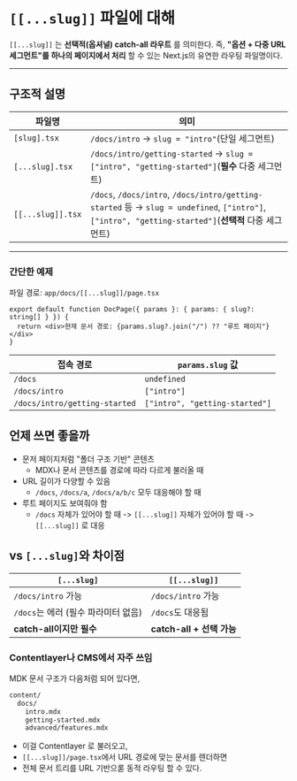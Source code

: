 `[[...slug]]` 파일에 대해
===
`[[...slug]]` 는 **선택적(옵셔널)  catch-all 라우트** 를 의미한다.
즉, **"옵션 + 다중 URL 세그먼트"를 하나의 페이지에서 처리** 할 수 있는 Next.js의 유연한 라우팅 파일명이다.


---

## 구조적 설명

| 파일명 | 의미 |
| --- | --- |
| `[slug].tsx` | `/docs/intro` → `slug = "intro"`(단일 세그먼트) |
| `[...slug].tsx` | `/docs/intro/getting-started` → `slug = ["intro", "getting-started"]`(**필수** 다중 세그먼트) |
| `[[...slug]].tsx` | `/docs`, `/docs/intro`, `/docs/intro/getting-started` 등 → `slug = undefined`, `["intro"]`, `["intro", "getting-started"]`(**선택적** 다중 세그먼트) |

---

### 간단한 예제
파일 경로: `app/docs/[[...slug]]/page.tsx`

```tsx
export default function DocPage({ params }: { params: { slug?: string[] } }) {
  return <div>현재 문서 경로: {params.slug?.join("/") ?? "루트 페이지"}</div>
}
```
| 접속 경로 | `params.slug` 값 |
| --- | --- |
| `/docs` | `undefined` |
| `/docs/intro` | `["intro"]` |
| `/docs/intro/getting-started` | `["intro", "getting-started"]` |

## 언제 쓰면 좋을까
- 문저 페이지처럼 "폴더 구조 기반" 콘텐츠
    - MDX나 문서 콘텐츠를 경로에 따라 다르게 불러올 때
- URL 길이가 다양할 수 있음
    - `/docs`, `/docs/a`, `/docs/a/b/c` 모두 대응해야 할 때
- 루트 페이지도 보여줘야 함
    - `/docs` 자체가 있어야 할 때 -> `[[...slug]]` 자체가 있어야 할 때 -> `[[...slug]]` 로 대응

## vs `[...slug]`와 차이점

| `[...slug]` | `[[...slug]]` |
| --- | --- |
| `/docs/intro` 가능 | `/docs/intro` 가능 |
| `/docs`는 에러 (필수 파라미터 없음) | `/docs`도 대응됨 |
| **catch-all이지만 필수** | **catch-all + 선택 가능** |


### Contentlayer나 CMS에서 자주 쓰임
MDK 문서 구조가 다음처럼 되어 있다면,

```bash
content/
  docs/
    intro.mdx
    getting-started.mdx
    advanced/features.mdx
```
- 이걸 Contentlayer 로 불러오고,
- `[[...slug]]/page.tsx`에서 URL 경로에 맞는 문서를 렌더하면
- 전체 문서 트리를 URL 기반으롣 동적 라우팅 할 수 있다.